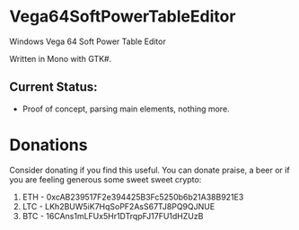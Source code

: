 # Vega64SoftPowerTableEditor
Windows Vega 64 Soft Power Table Editor

Written in Mono with GTK#.

## Current Status:
 - Proof of concept, parsing main elements, nothing more.

# Donations

Consider donating if you find this useful.  You can donate praise, a beer or if you are feeling generous some sweet sweet crypto:

1. ETH - 0xcAB239517F2e394425B3Fc5250b6b21A38B921E3
2. LTC - LKh2BUW5iK7HqSoPF2AsS67TJ8PQ9QJNUE
3. BTC - 16CAns1mLFUx5Hr1DTrqpFJ17FU1dHZUzB


